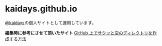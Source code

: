 # kaidays.github.io

[@kaidays](https://twitter.com/kaidays)の個人サイトとして運用しています。


**編集時に参考にさせて頂いたサイト**
[GitHub 上でサクッと空のディレクトリを作成する方法](https://qiita.com/tommy_aka_jps/items/b2ae85cbeab77e12a925)
[]()
